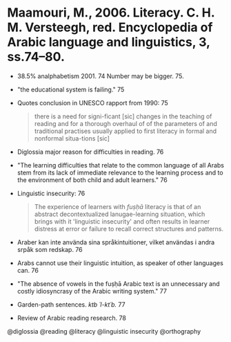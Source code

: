 # Maamouri, M., 2006. Literacy.  C. H. M. Versteegh, red. Encyclopedia of Arabic language and linguistics, 3, ss.74–80.

- 38.5% analphabetism 2001. 74 Number may be bigger. 75.

- "the educational system is failing." 75

- Quotes conclusion in UNESCO rapport from 1990: 75

    > there is a need for signi-ficant [sic] changes in the teaching of reading and for a thorough overhaul of of the parameters of and traditional practises usually applied to first literacy in formal and nonformal situa-tions [sic]

- Diglossia major reason for difficulties in reading. 76

- "The learning difficulties that relate to the common language of all Arabs stem from its lack of immediate relevance to the learning process and to the environment of both child and adult learners." 76

- Linguistic insecurity: 76

    > The experience of learners with *fuṣḥā* literacy is that of an abstract decontextualized lanugae-learning situation, which brings with it 'linguistic insecurity' and often results in learner distress at error or failure to recall correct structures and patterns.

- Araber kan inte använda sina språkintuitioner, vilket användas i andra srpåk som redskap. 76
- Arabs cannot use their linguistic intuition, as speaker of other languages can. 76

- "The absence of vowels in the fuṣḥā Arabic text is an unnecessary and costly idiosyncrasy of the Arabic writing system." 77

- Garden-path sentences. *ktb ´l-kt´b.* 77

- Review of Arabic reading research. 78 

@diglossia
@reading
@literacy
@linguistic insecurity
@orthography
